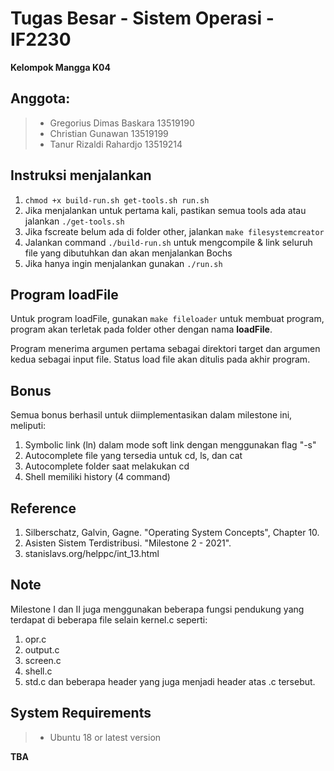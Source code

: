 # Tugas Besar - Sistem Operasi - IF2230
**Kelompok Mangga K04**

## Anggota:
> * Gregorius Dimas Baskara 13519190
> * Christian Gunawan 13519199
> * Tanur Rizaldi Rahardjo 13519214

## Instruksi menjalankan
1. `chmod +x build-run.sh get-tools.sh run.sh`
2. Jika menjalankan untuk pertama kali, pastikan semua tools ada atau jalankan `./get-tools.sh`
3. Jika fscreate belum ada di folder other, jalankan `make filesystemcreator`
4. Jalankan command `./build-run.sh` untuk mengcompile & link seluruh file yang dibutuhkan dan akan menjalankan Bochs
5. Jika hanya ingin menjalankan gunakan `./run.sh`

## Program loadFile
Untuk program loadFile, gunakan `make fileloader` untuk membuat program, program akan terletak pada
folder other dengan nama **loadFile**.

Program menerima argumen pertama sebagai direktori target dan argumen kedua sebagai input file.
Status load file akan ditulis pada akhir program.

## Bonus
Semua bonus berhasil untuk diimplementasikan dalam milestone ini, meliputi:
1. Symbolic link (ln) dalam mode soft link dengan menggunakan flag "-s"
2. Autocomplete file yang tersedia untuk cd, ls, dan cat
3. Autocomplete folder saat melakukan cd
4. Shell memiliki history (4 command)

## Reference
1. Silberschatz, Galvin, Gagne. "Operating System Concepts", Chapter 10.
2. Asisten Sistem Terdistribusi. "Milestone 2 - 2021".
3. stanislavs.org/helppc/int_13.html

## Note
Milestone I dan II juga menggunakan beberapa fungsi pendukung yang terdapat di beberapa file selain kernel.c seperti:
1. opr.c
2. output.c
3. screen.c
4. shell.c
5. std.c
dan beberapa header yang juga menjadi header atas .c tersebut.

## System Requirements
> * Ubuntu 18 or latest version

**TBA**
   
   
<!-- ALSA - Vcxsrv -
- Bochs troubleshoot,
chmod +x troubleshoot
Dependencies
ALSA - Vcxsrv - Ubuntu 20.04 - <TBA>
- xserver
https://medium.com/javarevisited/using-wsl-2-with-x-server-linux-on-windows-a372263533c3
https://www.stat.ipb.ac.id/agusms/index.php/2019/01/15/how-to-run-graphical-linux-applications-on-bash-on-ubuntu-on-windows-10/
- ALSA
https://bbs.archlinux.org/viewtopic.php?id=94696
objdump -D -b binary -m i8086 <filename>

https://www.fountainware.com/EXPL/bios_key_codes.htm
-->
